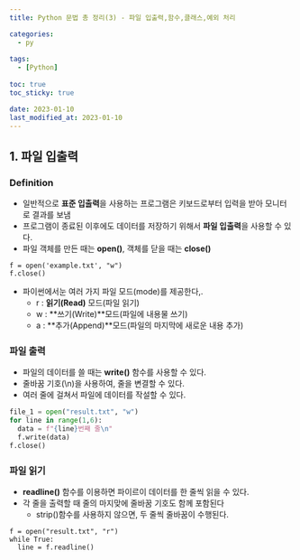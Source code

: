 ```yaml
---
title: Python 문법 총 정리(3) - 파일 입출력,함수,클래스,예외 처리

categories: 
  - py
  
tags:
  - [Python]
  
toc: true
toc_sticky: true

date: 2023-01-10
last_modified_at: 2023-01-10
---
```


## 1. 파일 입출력
### Definition
- 일반적으로 **표준 입출력**을 사용하는 프로그램은 키보드로부터 입력을 받아 모니터로 결과를 보냄
- 프로그램이 종료된 이후에도 데이터를 저장하기 위해서 **파일 입출력**을 사용할 수 있다.
- 파일 객체를 만든 때는 **open()**, 객체를 닫을 때는 **close()**

```
f = open('example.txt', "w")
f.close()
```

- 파이썬에서눈 여러 가지 파일 모드(mode)를 제공한다,.
  - r : **읽기(Read)** 모드(파일 읽기)
  - w : **쓰기(Write)**모드(파일에 내용물 쓰기)
  - a : **추가(Append)**모드(파일의 마지막에 새로운 내용 추가)

### 파일 출력
- 파일의 데이터를 쓸 때는 **write()** 함수를 사용할 수 있다.
- 줄바꿈 기호(\n)을 사용하여, 줄을 변결할 수 있다.
- 여러 줄에 걸쳐서 파일에 데이터를 작설할 수 있다.

```python
file_1 = open("result.txt", "w")
for line in range(1,6):
  data = f"{line}번째 줄\n"
  f.write(data)
f.close()
```

### 파일 읽기
- **readline()** 함수를 이용하면 파이르이 데이터를 한 줄씩 읽을 수 있다.
- 각 줄을 출력할 때 줄의 마지맞에 줄바꿈 기호도 함께 포함된다
  - strip()함수를 사용하지 않으면, 두 줄씩 줄바꿈이 수행된다.

```pyhton
f = open("result.txt", "r")
while True:
  line = f.readline()
  
